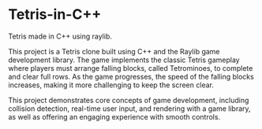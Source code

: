 # Tetris-in-C++
Tetris made in C++ using raylib.

This project is a Tetris clone built using C++ and the Raylib game development library. The game implements the classic Tetris gameplay where players must arrange falling blocks, called Tetrominoes, to complete and clear full rows. As the game progresses, the speed of the falling blocks increases, making it more challenging to keep the screen clear.

This project demonstrates core concepts of game development, including collision detection, real-time user input, and rendering with a game library, as well as offering an engaging experience with smooth controls.
